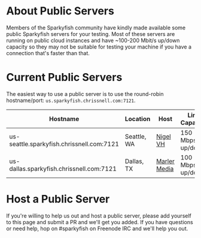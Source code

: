 # About Public Servers
Members of the Sparkyfish community have kindly made available some public Sparkyfish servers for your testing.
Most of these servers are running on public cloud instances and have ~100-200 Mbit/s up/down capacity so they may
not be suitable for testing your machine if you have a connection that's faster than that.

# Current Public Servers
The easiest way to use a public server is to use the round-robin hostname/port:  ```us.sparkyfish.chrissnell.com:7121```.

| Hostname | Location | Host| Link Capacity | Protocol |
|----------|----------|-----|---------------|----------|
| us-seattle.sparkyfish.chrissnell.com:7121| Seattle, WA | [Nigel VH](https://www.blueboxcloud.com/) | 150 Mbps up/down| IPv4 + IPv6 |
| us-dallas.sparkyfish.chrissnell.com:7121| Dallas, TX | [Marler Media](http://marlermedia.com/Home.html) | 100 Mbps up/down| IPv4 + IPv6|
# Host a Public Server
If you're willing to help us out and host a public server, please add yourself to this page and submit a PR and we'll get you added.
If you have questions or need help, hop on #sparkyfish on Freenode IRC and we'll help you out.
